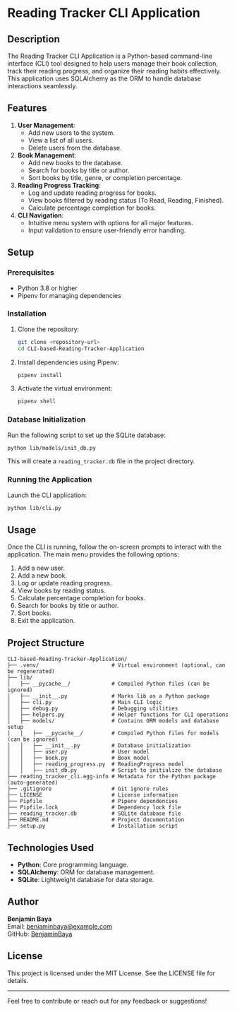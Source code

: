 # Reading Tracker CLI Application

## Description
The Reading Tracker CLI Application is a Python-based command-line interface (CLI) tool designed to help users manage their book collection, track their reading progress, and organize their reading habits effectively. This application uses SQLAlchemy as the ORM to handle database interactions seamlessly.

## Features
1. **User Management**:
   - Add new users to the system.
   - View a list of all users.
   - Delete users from the database.
2. **Book Management**:
   - Add new books to the database.
   - Search for books by title or author.
   - Sort books by title, genre, or completion percentage.
3. **Reading Progress Tracking**:
   - Log and update reading progress for books.
   - View books filtered by reading status (To Read, Reading, Finished).
   - Calculate percentage completion for books.
4. **CLI Navigation**:
   - Intuitive menu system with options for all major features.
   - Input validation to ensure user-friendly error handling.

## Setup
### Prerequisites
- Python 3.8 or higher
- Pipenv for managing dependencies

### Installation
1. Clone the repository:
   ```bash
   git clone <repository-url>
   cd CLI-based-Reading-Tracker-Application
   ```
2. Install dependencies using Pipenv:
   ```bash
   pipenv install
   ```
3. Activate the virtual environment:
   ```bash
   pipenv shell
   ```

### Database Initialization
Run the following script to set up the SQLite database:
```bash
python lib/models/init_db.py
```
This will create a `reading_tracker.db` file in the project directory.

### Running the Application
Launch the CLI application:
```bash
python lib/cli.py
```

## Usage
Once the CLI is running, follow the on-screen prompts to interact with the application. The main menu provides the following options:
1. Add a new user.
2. Add a new book.
3. Log or update reading progress.
4. View books by reading status.
5. Calculate percentage completion for books.
6. Search for books by title or author.
7. Sort books.
0. Exit the application.

## Project Structure
```
CLI-based-Reading-Tracker-Application/
├── .venv/                       # Virtual environment (optional, can be regenerated)
├── lib/
│   ├── __pycache__/             # Compiled Python files (can be ignored)
│   ├── __init__.py              # Marks lib as a Python package
│   ├── cli.py                   # Main CLI logic
│   ├── debug.py                 # Debugging utilities
│   ├── helpers.py               # Helper functions for CLI operations
│   ├── models/                  # Contains ORM models and database setup
│   │   ├── __pycache__/         # Compiled Python files for models (can be ignored)
│   │   ├── __init__.py          # Database initialization
│   │   ├── user.py              # User model
│   │   ├── book.py              # Book model
│   │   ├── reading_progress.py  # ReadingProgress model
│   │   ├── init_db.py           # Script to initialize the database
├── reading_tracker_cli.egg-info # Metadata for the Python package (auto-generated)
├── .gitignore                   # Git ignore rules
├── LICENSE                      # License information
├── Pipfile                      # Pipenv dependencies
├── Pipfile.lock                 # Dependency lock file
├── reading_tracker.db           # SQLite database file
├── README.md                    # Project documentation
├── setup.py                     # Installation script

```

## Technologies Used
- **Python**: Core programming language.
- **SQLAlchemy**: ORM for database management.
- **SQLite**: Lightweight database for data storage.

## Author
**Benjamin Baya**  
Email: [benjaminbaya@example.com](mailto:benjaminbaya@example.com)  
GitHub: [BenjaminBaya](https://github.com/BenjaminBaya)  

## License
This project is licensed under the MIT License. See the LICENSE file for details.

---
Feel free to contribute or reach out for any feedback or suggestions!

